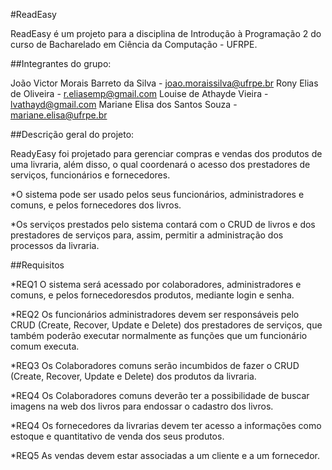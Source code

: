 #ReadEasy 

ReadEasy é um projeto para a disciplina de Introdução à Programação 2 do curso de Bacharelado em Ciência da Computação - UFRPE.

##Integrantes do grupo:

João Victor Morais Barreto da Silva - joao.moraissilva@ufrpe.br
Rony Elias de Oliveira - r.eliasemp@gmail.com
Louise de Athayde Vieira - lvathayd@gmail.com
Mariane Elisa dos Santos Souza - mariane.elisa@ufrpe.br

##Descrição geral do projeto:

ReadyEasy foi projetado para gerenciar compras e vendas dos produtos de uma livraria, além disso, o qual coordenará o acesso dos prestadores de serviços, funcionários e fornecedores.

*O sistema pode ser usado pelos seus funcionários, administradores e comuns, e pelos fornecedores dos livros. 

*Os serviços prestados pelo sistema contará com o CRUD de livros e dos prestadores de serviços para, assim, permitir a administração dos processos da livraria. 

##Requisitos 

*REQ1
O sistema será acessado por colaboradores, administradores e comuns, e pelos fornecedoresdos produtos, mediante login e senha.

*REQ2
Os funcionários administradores devem ser responsáveis pelo CRUD (Create, Recover, Update e Delete) dos prestadores de serviços, que também poderão executar normalmente as funções que um funcionário comum executa. 

*REQ3
Os Colaboradores comuns serão incumbidos de fazer o CRUD (Create, Recover, Update e Delete) dos produtos da livraria.

*REQ4
Os Colaboradores comuns deverão ter a possibilidade de buscar imagens na web dos livros para endossar o cadastro dos livros. 

*REQ4
Os fornecedores da livrarias devem ter acesso a informações como estoque e quantitativo de venda dos seus produtos.

*REQ5
As vendas devem estar associadas a um cliente e a um fornecedor. 





